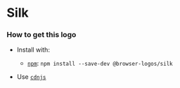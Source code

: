 # Silk

### How to get this logo

* Install with:
  * [`npm`](https://www.npmjs.com/): `npm install --save-dev @browser-logos/silk`

* Use [`cdnjs`](https://cdnjs.com/libraries/browser-logos)
